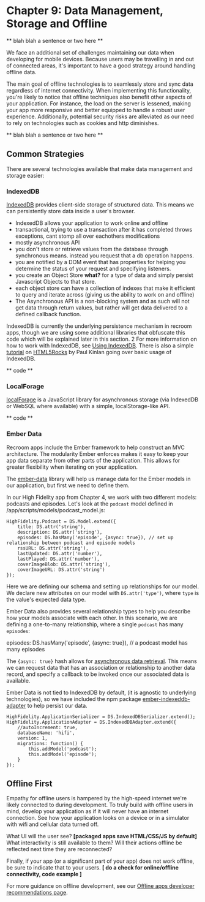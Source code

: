 # Chapter 9: Data Management, Storage and Offline


** blah blah a sentence or two here **

We face an additional set of challenges maintaining our data when developing for mobile devices. Because users may be travelling in and out of connected areas, it's important to have a good strategy around handling offline data.

The main goal of offline technologies is to seamlessly store and sync data regardless of internet connectivity. When implementing this functionality, you're likely to notice that offline techniques also benefit other aspects of your application. For instance, the load on the server is lessened, making your app more responsive and better equipped to handle a robust user experience. Additionally, potential security risks are alleviated as our need to rely on technologies such as cookies and http diminishes. 

** blah blah a sentence or two here **

## Common Strategies
There are several technologies available that make data management and storage easier:

### IndexedDB
[IndexedDB][indexed-db] provides client-side storage of structured data. This means we can persistently store data inside a user's browser. 

- IndexedDB allows your application to work online and offline
- transactional, trying to use a transaction after it has completed throws exceptions, cant stomp all over eachothers modifications
- mostly asynchronous API
- you don't store or retrieve values from the database through synchronous means. instead you request that a db operation happens.
- you are notified by a DOM event that has properties for helping you determine the status of your request and specifying listeners.
- you create an Object Store **what?** for a type of data and simply persist Javascript Objects to that store.
- each object store can have a collection of indexes that make it efficient to query and iterate across (giving us the ability to work on and offline)
- The Asynchronous API is a non-blocking system and as such will not get data through return values, but rather will get data delivered to a defined callback function. 

IndexedDB is currently the underlying persistence mechanism in recroom apps, though we are using some additional libraries that obfuscate this code which will be explained later in this section.
2
For more information on how to work with IndexedDB, see [Using IndexedDB](https://developer.mozilla.org/en-US/docs/Web/API/IndexedDB_API/Using_IndexedDB). There is also a simple [tutorial](http://www.html5rocks.com/en/tutorials/indexeddb/todo/) on [HTML5Rocks](http://www.html5rocks.com) by Paul Kinlan going over basic usage of IndexedDB.

** code ** 

### LocalForage
[localForage][local-forage] is a JavaScript library for asynchronous storage (via IndexedDB or WebSQL where available) with a simple, localStorage-like API.

** code ** 


### Ember Data
Recroom apps include the Ember framework to help construct an MVC architecture. The modularity Ember enforces makes it easy to keep your app data separate from other parts of the application. This allows for greater flexibility when iterating on your application.

The [ember-data][ember-data] library will help us manage data for the Ember models in our application, but first we need to define them.

In our High Fidelity app from Chapter 4, we work with two different models: podcasts and episodes. Let's look at the `podcast` model defined in /app/scripts/models/podcast_model.js:

````
HighFidelity.Podcast = DS.Model.extend({
    title: DS.attr('string'),
    description: DS.attr('string'),
    episodes: DS.hasMany('episode', {async: true}), // set up relationship between podcast and episode models
    rssURL: DS.attr('string'),
    lastUpdated: DS.attr('number'),
    lastPlayed: DS.attr('number'),
    coverImageBlob: DS.attr('string'),
    coverImageURL: DS.attr('string')
});
````

Here we are defining our schema and setting up relationships for our model. We declare new attributes on our model with `DS.attr('type')`, where `type` is the value's expected data type. 

Ember Data also provides several relationship types to help you describe how your models associate with each other. In this scenario, we are defining a one-to-many relationship, where a single `podcast` has many `episodes`:
  
  episodes: DS.hasMany('episode', {async: true}), // a podcast model has many episodes

The `{async: true}` hash allows for [asynchronous data retrieval](http://www.toptal.com/emberjs/a-thorough-guide-to-ember-data#associationModifiers). This means we can request data that has an association or relationship to another data record, and specify a callback to be invoked once our associated data is available.


Ember Data is not tied to IndexedDB by default, (it is agnostic to underlying technologies), so we have included the npm package [ember-indexeddb-adapter](https://github.com/kurko/ember-indexeddb-adapter/) to help persist our data.

````
HighFidelity.ApplicationSerializer = DS.IndexedDBSerializer.extend();
HighFidelity.ApplicationAdapter = DS.IndexedDBAdapter.extend({
    //autoIncrement: true,
    databaseName: 'hifi',
    version: 1,
    migrations: function() {
        this.addModel('podcast');
        this.addModel('episode');
    }
});
````

## Offline First
Empathy for offline users is hampered by the high-speed internet we're likely connected to during development. To truly build with offline users in mind, develop your application as if it will never have an internet connection. See how your application looks on a device or in a simulator with wifi and cellular data turned off. 

What UI will the user see? **[packaged apps save HTML/CSS/JS by default]** What interactivity is still available to them? Will their actions offline be reflected next time they are reconnected?

Finally, if your app (or a significant part of your app) does not work offline, be sure to indicate that to your users. **[ do a check for online/offline connectivity, code example ]**

For more guidance on offline development, see our [Offline apps developer recommendations page](https://developer.mozilla.org/en-US/Apps/Build/Offline).



[indexed-db]: https://www.google.com/url?q=https%3A%2F%2Fdeveloper.mozilla.org%2Fen-US%2Fdocs%2FIndexedDB&sa=D&sntz=1&usg=AFQjCNHuwdSJ3rzZYhJSoAA6UrMuLW0Bvg
[local-forage]: https://github.com/mozilla/localForage
[ember-data]: https://github.com/emberjs/data

